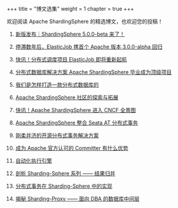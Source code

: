 +++
title = "博文选集"
weight = 1
chapter = true
+++

欢迎阅读 Apache ShardingSphere 的精选博文，也欢迎您的投稿！

1. [新版发布｜ShardingSphere 5.0.0-beta 来了！](/cn/material/ss_5.0.0beta/)

2. [停滞数年后，ElasticJob 携首个 Apache 版本 3.0.0-alpha 回归](/cn/material/alpha/)

3. [快讯！分布式调度项目 ElasticJob 即将重新起航](/cn/material/elasticjob/)  

4. [分布式数据库解决方案 Apache ShardingSphere 毕业成为顶级项目](/cn/material/graduate/) 

5. [我们是怎样打造一款分布式数据库的](/cn/material/database/)

6. [Apache ShardingSphere 社区的探索与拓展](/cn/material/community/)  

7. [快讯！Apache ShardingSphere 进入 CNCF 全景图](/cn/material/cncf/)  

8. [Apache ShardingSphere 整合 Seata AT 分布式事务](/cn/material/seata/)  

9. [刚柔并济的开源分布式事务解决方案](/cn/material/solution/)  

10. [成为 Apache 官方认可的 Committer 有什么优势](/cn/material/committer/) 

11. [自动化执行引擎](/cn/material/engine/) 

12. [剖析 Sharding-Sphere 系列 —— 结果归并](/cn/material/result/)  

13. [分布式事务在 Sharding-Sphere 中的实现](/cn/material/realization/) 

14. [揭秘 Sharding-Proxy —— 面向 DBA 的数据库中间层](/cn/material/proxy/) 
